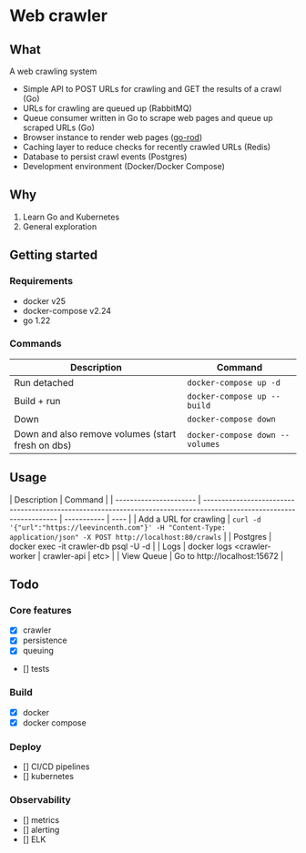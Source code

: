 # Web crawler

## What

A web crawling system

- Simple API to POST URLs for crawling and GET the results of a crawl (Go)
- URLs for crawling are queued up (RabbitMQ)
- Queue consumer written in Go to scrape web pages and queue up scraped URLs (Go)
- Browser instance to render web pages ([go-rod](https://github.com/go-rod/rod))
- Caching layer to reduce checks for recently crawled URLs (Redis)
- Database to persist crawl events (Postgres)
- Development environment (Docker/Docker Compose)

## Why

1. Learn Go and Kubernetes
1. General exploration

## Getting started

### Requirements

- docker v25
- docker-compose v2.24
- go 1.22

### Commands

| Description                                       | Command                         |
| ------------------------------------------------- | ------------------------------- |
| Run detached                                      | `docker-compose up -d`          |
| Build + run                                       | `docker-compose up --build`     |
| Down                                              | `docker-compose down`           |
| Down and also remove volumes (start fresh on dbs) | `docker-compose down --volumes` |

## Usage

| Description            | Command                                                                                                              |
| ---------------------- | -------------------------------------------------------------------------------------------------------------------- | ----------- | ---- |
| Add a URL for crawling | `curl -d '{"url":"https://leevincenth.com"}' -H "Content-Type: application/json" -X POST http://localhost:80/crawls` |
| Postgres               | docker exec -it crawler-db psql -U <PGUSER> -d <PGDATABASE>                                                          |
| Logs                   | docker logs <crawler-worker                                                                                          | crawler-api | etc> |
| View Queue             | Go to http://localhost:15672                                                                                         |

## Todo

### Core features

- [x] crawler
- [x] persistence
- [x] queuing
- [] tests

### Build

- [x] docker
- [x] docker compose

### Deploy

- [] CI/CD pipelines
- [] kubernetes

### Observability

- [] metrics
- [] alerting
- [] ELK
